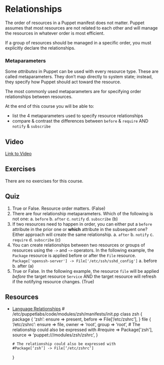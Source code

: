 # Relationships
The order of resources in a Puppet manifest does not matter. Puppet assumes that most resources are not related to each other and will manage the resources in whatever order is most efficient.

If a group of resources should be managed in a specific order, you must explicitly declare the relationships.

### Metaparameters
Some *attributes* in Puppet can be used with every resource type. These are called metaparameters. They don’t map directly to system state; instead, they specify how Puppet should act toward the resource.

The most commonly used metaparameters are for specifying order relationships between resources.

At the end of this course you will be able to:

* list the 4 metaparameters used to specify resource relationships
* compare & contrast the differences between `before` & `require` AND `notify` & `subscribe`

## Video ##
[Link to Video](http://linktovideo)

## Exercises ##
There are no exercises for this course.

## Quiz ##
1. True or False. Resource order matters. (False)
2. There are four relationship metaparameters. Which of the following is not one:
a. `before` b. `after` c. `notify` d. `subscribe` (b)
3. If two resources need to happen in order, you can either put a `before` attribute in the prior one or **which** attribute in the subsequent one? Either approach will create the same relationship.
a. `after` b. `notify` c. `require` d. `subscribe` (c)
4. You can create relationships between two resources or groups of resources using the `->` and `~>` operators. In the following example,  the `Package` resource is applied before or after the `File` resource.
`Package['openssh-server'] -> File['/etc/ssh/sshd_config']`
a. before b. after (a)
5. True or False. In the following example, the resource `file` will be applied *before* the target resource `Service` AND the target resource will refresh if the notifying resource changes. (True)

## Resources ##
* [Language Relationships](http://docs.puppetlabs.com/puppet/2.7/reference/lang_relationships.html)    # /etc/puppetlabs/code/modules/zsh/manifests/init.pp
    class zsh {
      package { ‘zsh’:
        ensure => present,
        before => File[‘/etc/zshrc’],
      }
      file { ‘/etc/zshrc’:
        ensure  => file,
        owner   => ‘root’,
        group   => ‘root’,
        # The relationship could also be expressed with
        #require => Package['zsh'],
        source  => ‘puppet:///modules/zsh/zshrc’,
      }

      # The relationship could also be expressed with
      #Package[‘zsh’] -> File[‘/etc/zshrc’]
    }
